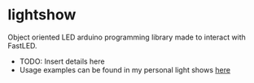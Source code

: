# lightshow
Object oriented LED arduino programming library made to interact with FastLED.

- TODO: Insert details here
- Usage examples can be found in my personal light shows [here](https://github.com/andrewkassab/ledshows)
